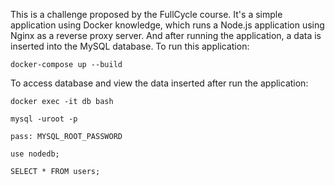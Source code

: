 This is a challenge proposed by the FullCycle course. It's a simple application using Docker knowledge, which runs a Node.js application using Nginx as a reverse proxy server. And after running the application, a data is inserted into the MySQL database.
To run this application:
```
docker-compose up --build
```
To access database and view the data inserted after run the application:

```
docker exec -it db bash
```
```
mysql -uroot -p
```
```
pass: MYSQL_ROOT_PASSWORD
```
```
use nodedb;
```
```
SELECT * FROM users;
```
